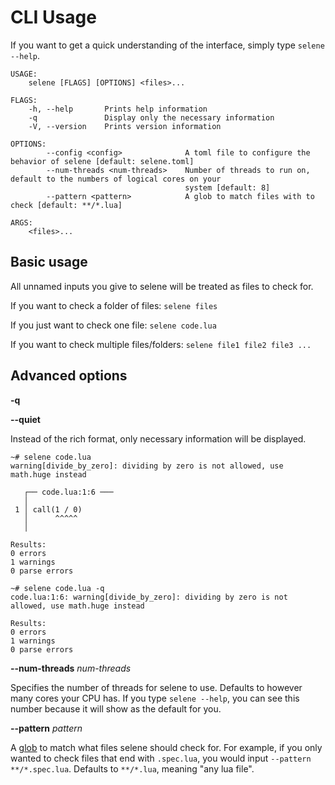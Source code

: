 # CLI Usage
If you want to get a quick understanding of the interface, simply type `selene --help`.

```
USAGE:
    selene [FLAGS] [OPTIONS] <files>...

FLAGS:
    -h, --help       Prints help information
    -q               Display only the necessary information
    -V, --version    Prints version information

OPTIONS:
        --config <config>              A toml file to configure the behavior of selene [default: selene.toml]
        --num-threads <num-threads>    Number of threads to run on, default to the numbers of logical cores on your
                                       system [default: 8]
        --pattern <pattern>            A glob to match files with to check [default: **/*.lua]

ARGS:
    <files>...
```

## Basic usage

All unnamed inputs you give to selene will be treated as files to check for.

If you want to check a folder of files: `selene files`

If you just want to check one file: `selene code.lua`

If you want to check multiple files/folders: `selene file1 file2 file3 ...`

## Advanced options

**-q**

**--quiet**

Instead of the rich format, only necessary information will be displayed.

```
~# selene code.lua
warning[divide_by_zero]: dividing by zero is not allowed, use math.huge instead

   ┌── code.lua:1:6 ───
   │
 1 │ call(1 / 0)
   │      ^^^^^
   │

Results:
0 errors
1 warnings
0 parse errors

~# selene code.lua -q
code.lua:1:6: warning[divide_by_zero]: dividing by zero is not allowed, use math.huge instead

Results:
0 errors
1 warnings
0 parse errors
```

**--num-threads** *num-threads*

Specifies the number of threads for selene to use. Defaults to however many cores your CPU has. If you type `selene --help`, you can see this number because it will show as the default for you.

**--pattern** *pattern*

A [glob](https://en.wikipedia.org/wiki/Glob_(programming)) to match what files selene should check for. For example, if you only wanted to check files that end with `.spec.lua`, you would input `--pattern **/*.spec.lua`. Defaults to `**/*.lua`, meaning "any lua file".

